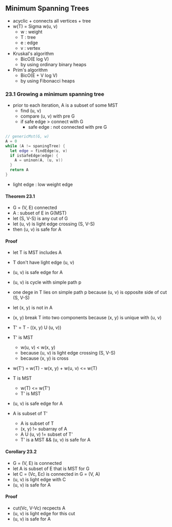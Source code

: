 ## Minimum Spanning Trees
- acyclic + connects all vertices + tree
- w(T) = Sigma w(u, v)
  - w : weight
  - T : tree
  - e : edge
  - v : vertex
- Kruskal's algorithm
  - BicO(E log V)
  - by using ordinary binary heaps
- Prim's algorithm
  - BicO(E + V log V)
  - by using Fibonacci heaps

### 23.1 Growing a minimum spanning tree
- prior to each iteration, A is a subset of some MST
  - find (u, v) 
  - compare (u, v) with pre G
  - if safe edge > connect with G
    - safe edge : not connected with pre G

``` Swift 
// genericMst(G, w)
A = 0
while (A != spaningTree) {
  let edge = findEdge(u, v) 
  if isSafeEdge(edge) {
    A = uninon(A, (u, v))
  }
  return A
}
```
- light edge : low weight edge

#### Theorem 23.1
- G = (V, E) connected
- A : subset of E in G(MST)
- let (S, V-S) is any cut of G
- let (u, v) is light edge crossing (S, V-S)
- then (u, v) is safe for A

#### Proof
- let T is MST includes A
- T don't have light edge (u, v)
- (u, v) is safe edge for A

- (u, v) is cycle with simple path p
- one dege in T lies on simple path p because (u, v) is opposite side of cut (S, V-S)
- let (x, y) is not in A
- (x, y) break T into two components because (x, y) is unique with (u, v)
- T' = T - ((x, y) U (u, v))
- T' is MST 
  - w(u, v) < w(x, y)
  - because (u, v) is light edge crossing (S, V-S)
  - because (x, y) is cross
- w(T') = w(T) - w(x, y) + w(u, v) <= w(T)
- T is MST 
  - w(T) <= w(T')
  - T' is MST
- (u, v) is safe edge for A
- A is subset of T'
  - A is subset of T
  - (x, y) != subarray of A
  - A U (u, v) != subset of T'
  - T' is a MST && (u, v) is safe for A

#### Corollary 23.2
- G = (V, E) is connected
- let A is subset of E that is MST for G
- let C = (Vc, Ec) is connected in G = (V, A)
- (u, v) is light edge with C 
- (u, v) is safe for A

#### Proof
- cut(Vc, V-Vc) recpects A
- (u, v) is light edge for this cut
- (u, v) is safe for A